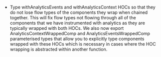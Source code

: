 - Type withAnalyticsEvents and withAnalyticsContext HOCs so that they do not lose flow types of the components they wrap when chained together. This will fix flow types not flowing through all of the components that we have instrumented with analytics as they are typically wrapped with both HOCs. We also now export AnalyticsContextWrappedComp and AnalyticsEventsWrappedComp parameterised types that allow you to explicitly type components wrapped with these HOCs which is necessary in cases where the HOC wrapping is abstracted within another function.